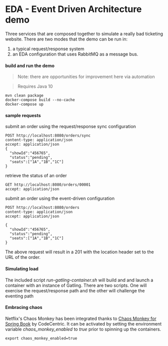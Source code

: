 # EDA - Event Driven Architecture demo

Three services that are composed together to simulate a 
really bad ticketing website. There are two modes that the
demo can be run in:

1. a typical request/response system
2. an EDA configuration that uses RabbitMQ as a message
bus.

#### build and run the demo
> Note: there are opportunities for improvement here via automation

> Requires Java 10

    mvn clean package
    docker-compose build --no-cache
    docker-compose up


#### sample requests

submit an order using the request/response sync configuration

    POST http://localhost:8080/orders/sync
    content-type: application/json
    accept: application/json
    {
      "showId":"456765",
      "status":"pending",
      "seats":["1A","1B","1C"]
    }

retrieve the status of an order 

    GET http://localhost:8080/orders/00001
    accept: application/json

submit an order using the event-driven configuration

    POST http://localhost:8080/orders
    content-type: application/json
    accept: application/json
    
    {
      "showId":"456765",
      "status":"pending",
      "seats":["1A","1B","1C"]
    }

The above request will result in a 201 with the location header
set to the URL of the order.

#### Simulating load
The included script *run-gatling-container.sh* will build and 
and launch a container with an instance of Gatling. There are two 
scripts. One will exercise the request/response path and the other 
will challenge the eventing path

#### Embracing chaos
Netflix's Chaos Monkey has been integrated thanks to 
[Chaos Monkey for Spring Book](https://guides.github.com/pdfs/markdown-cheatsheet-online.pdf)
by CodeCentric. It can be activated by setting the environment variable *chaos_monkey_enabled* 
to *true* prior to spinning up the containers.

    export chaos_monkey_enabled=true



 